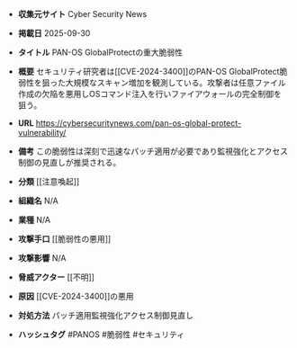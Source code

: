 - **収集元サイト**
Cyber Security News

- **掲載日**
2025-09-30

- **タイトル**
PAN-OS GlobalProtectの重大脆弱性

- **概要**
セキュリティ研究者は[[CVE-2024-3400]]のPAN-OS GlobalProtect脆弱性を狙った大規模なスキャン増加を観測している。攻撃者は任意ファイル作成の欠陥を悪用しOSコマンド注入を行いファイアウォールの完全制御を狙う。

- **URL**
https://cybersecuritynews.com/pan-os-global-protect-vulnerability/

- **備考**
この脆弱性は深刻で迅速なパッチ適用が必要であり監視強化とアクセス制御の見直しが推奨される。

- **分類**
[[注意喚起]]

- **組織名**
N/A

- **業種**
N/A

- **攻撃手口**
[[脆弱性の悪用]]

- **攻撃影響**
N/A

- **脅威アクター**
[[不明]]

- **原因**
[[CVE-2024-3400]]の悪用

- **対処方法**
パッチ適用監視強化アクセス制御見直し

- **ハッシュタグ**
#PANOS #脆弱性 #セキュリティ
